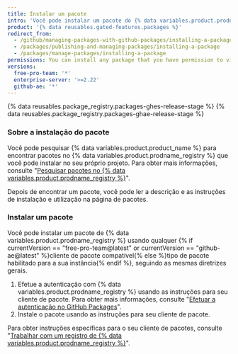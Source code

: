 ```yaml
---
title: Instalar um pacote
intro: 'Você pode instalar um pacote do {% data variables.product.prodname_registry %} e usá-lo como uma dependência no seu próprio projeto.'
product: '{% data reusables.gated-features.packages %}'
redirect_from:
  - /github/managing-packages-with-github-packages/installing-a-package
  - /packages/publishing-and-managing-packages/installing-a-package
  - /packages/manage-packages/installing-a-package
permissions: You can install any package that you have permission to view.
versions:
  free-pro-team: '*'
  enterprise-server: '>=2.22'
  github-ae: '*'
---
```


{% data reusables.package_registry.packages-ghes-release-stage %}
{% data reusables.package_registry.packages-ghae-release-stage %}

### Sobre a instalação do pacote

Você pode pesquisar {% data variables.product.product_name %} para encontrar pacotes no {% data variables.product.prodname_registry %} que você pode instalar no seu próprio projeto. Para obter mais informações, consulte "[Pesquisar pacotes no {% data variables.product.prodname_registry %}](/github/searching-for-information-on-github/searching-for-packages)".

Depois de encontrar um pacote, você pode ler a descrição e as instruções de instalação e utilização na página de pacotes.

### Instalar um pacote

Você pode instalar um pacote de {% data variables.product.prodname_registry %} usando qualquer {% if currentVersion == "free-pro-team@latest" or currentVersion == "github-ae@latest" %}cliente de pacote compatível{% else %}tipo de pacote habilitado para a sua instância{% endif %}, seguindo as mesmas diretrizes gerais.

1. Efetue a autenticação com {% data variables.product.prodname_registry %} usando as instruções para seu cliente de pacote. Para obter mais informações, consulte "[Efetuar a autenticação no GitHub Packages](/packages/learn-github-packages/introduction-to-github-packages#authenticating-to-github-packages)".
2. Instale o pacote usando as instruções para seu cliente de pacote.

Para obter instruções específicas para o seu cliente de pacotes, consulte "[Trabalhar com um registro de {% data variables.product.prodname_registry %}](/packages/working-with-a-github-packages-registry)".
